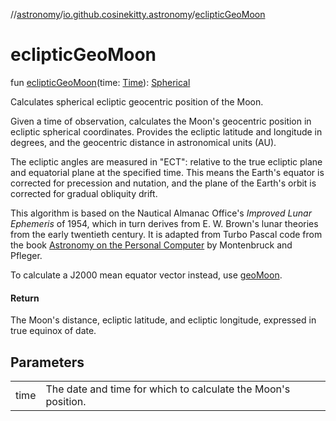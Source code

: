 //[astronomy](../../index.md)/[io.github.cosinekitty.astronomy](index.md)/[eclipticGeoMoon](ecliptic-geo-moon.md)

# eclipticGeoMoon

fun [eclipticGeoMoon](ecliptic-geo-moon.md)(time: [Time](-time/index.md)): [Spherical](-spherical/index.md)

Calculates spherical ecliptic geocentric position of the Moon.

Given a time of observation, calculates the Moon's geocentric position in ecliptic spherical coordinates. Provides the ecliptic latitude and longitude in degrees, and the geocentric distance in astronomical units (AU).

The ecliptic angles are measured in "ECT": relative to the true ecliptic plane and equatorial plane at the specified time. This means the Earth's equator is corrected for precession and nutation, and the plane of the Earth's orbit is corrected for gradual obliquity drift.

This algorithm is based on the Nautical Almanac Office's *Improved Lunar Ephemeris* of 1954, which in turn derives from E. W. Brown's lunar theories from the early twentieth century. It is adapted from Turbo Pascal code from the book [Astronomy on the Personal Computer](https://www.springer.com/us/book/9783540672210) by Montenbruck and Pfleger.

To calculate a J2000 mean equator vector instead, use [geoMoon](geo-moon.md).

#### Return

The Moon's distance, ecliptic latitude, and ecliptic longitude, expressed in true equinox of date.

## Parameters

| | |
|---|---|
| time | The date and time for which to calculate the Moon's position. |
